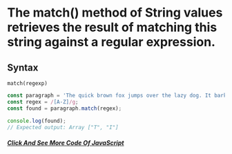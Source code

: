 # The match() method of String values retrieves the result of matching this string against a regular expression.

## Syntax
```
match(regexp)

```

```javascript
const paragraph = 'The quick brown fox jumps over the lazy dog. It barked.';
const regex = /[A-Z]/g;
const found = paragraph.match(regex);

console.log(found);
// Expected output: Array ["T", "I"]
```

##### [Click And See More Code Of JavaScript](../js/17.match.js)